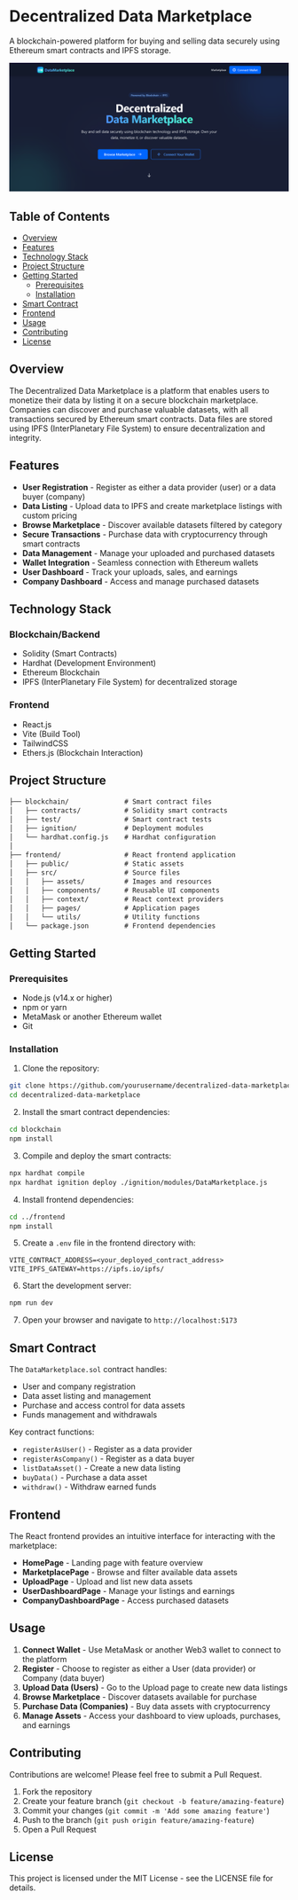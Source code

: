 # Decentralized Data Marketplace

A blockchain-powered platform for buying and selling data securely using Ethereum smart contracts and IPFS storage.

![Decentralized Data Marketplace](./res/image.png)

## Table of Contents

- [Overview](#overview)
- [Features](#features)
- [Technology Stack](#technology-stack)
- [Project Structure](#project-structure)
- [Getting Started](#getting-started)
  - [Prerequisites](#prerequisites)
  - [Installation](#installation)
- [Smart Contract](#smart-contract)
- [Frontend](#frontend)
- [Usage](#usage)
- [Contributing](#contributing)
- [License](#license)

## Overview

The Decentralized Data Marketplace is a platform that enables users to monetize their data by listing it on a secure blockchain marketplace. Companies can discover and purchase valuable datasets, with all transactions secured by Ethereum smart contracts. Data files are stored using IPFS (InterPlanetary File System) to ensure decentralization and integrity.

## Features

- **User Registration** - Register as either a data provider (user) or a data buyer (company)
- **Data Listing** - Upload data to IPFS and create marketplace listings with custom pricing
- **Browse Marketplace** - Discover available datasets filtered by category
- **Secure Transactions** - Purchase data with cryptocurrency through smart contracts
- **Data Management** - Manage your uploaded and purchased datasets
- **Wallet Integration** - Seamless connection with Ethereum wallets
- **User Dashboard** - Track your uploads, sales, and earnings
- **Company Dashboard** - Access and manage purchased datasets

## Technology Stack

### Blockchain/Backend
- Solidity (Smart Contracts)
- Hardhat (Development Environment)
- Ethereum Blockchain
- IPFS (InterPlanetary File System) for decentralized storage

### Frontend
- React.js
- Vite (Build Tool)
- TailwindCSS
- Ethers.js (Blockchain Interaction)

## Project Structure

```
├── blockchain/              # Smart contract files
│   ├── contracts/           # Solidity smart contracts
│   ├── test/                # Smart contract tests
│   ├── ignition/            # Deployment modules
│   └── hardhat.config.js    # Hardhat configuration
│
├── frontend/                # React frontend application
│   ├── public/              # Static assets
│   ├── src/                 # Source files
│   │   ├── assets/          # Images and resources
│   │   ├── components/      # Reusable UI components
│   │   ├── context/         # React context providers
│   │   ├── pages/           # Application pages
│   │   └── utils/           # Utility functions
│   └── package.json         # Frontend dependencies
```

## Getting Started

### Prerequisites

- Node.js (v14.x or higher)
- npm or yarn
- MetaMask or another Ethereum wallet
- Git

### Installation

1. Clone the repository:
```bash
git clone https://github.com/yourusername/decentralized-data-marketplace.git
cd decentralized-data-marketplace
```

2. Install the smart contract dependencies:
```bash
cd blockchain
npm install
```

3. Compile and deploy the smart contracts:
```bash
npx hardhat compile
npx hardhat ignition deploy ./ignition/modules/DataMarketplace.js
```

4. Install frontend dependencies:
```bash
cd ../frontend
npm install
```

5. Create a `.env` file in the frontend directory with:
```
VITE_CONTRACT_ADDRESS=<your_deployed_contract_address>
VITE_IPFS_GATEWAY=https://ipfs.io/ipfs/
```

6. Start the development server:
```bash
npm run dev
```

7. Open your browser and navigate to `http://localhost:5173`

## Smart Contract

The `DataMarketplace.sol` contract handles:

- User and company registration
- Data asset listing and management
- Purchase and access control for data assets
- Funds management and withdrawals

Key contract functions:
- `registerAsUser()` - Register as a data provider
- `registerAsCompany()` - Register as a data buyer
- `listDataAsset()` - Create a new data listing
- `buyData()` - Purchase a data asset
- `withdraw()` - Withdraw earned funds

## Frontend

The React frontend provides an intuitive interface for interacting with the marketplace:

- **HomePage** - Landing page with feature overview
- **MarketplacePage** - Browse and filter available data assets
- **UploadPage** - Upload and list new data assets
- **UserDashboardPage** - Manage your listings and earnings
- **CompanyDashboardPage** - Access purchased datasets

## Usage

1. **Connect Wallet** - Use MetaMask or another Web3 wallet to connect to the platform
2. **Register** - Choose to register as either a User (data provider) or Company (data buyer)
3. **Upload Data (Users)** - Go to the Upload page to create new data listings
4. **Browse Marketplace** - Discover datasets available for purchase
5. **Purchase Data (Companies)** - Buy data assets with cryptocurrency
6. **Manage Assets** - Access your dashboard to view uploads, purchases, and earnings

## Contributing

Contributions are welcome! Please feel free to submit a Pull Request.

1. Fork the repository
2. Create your feature branch (`git checkout -b feature/amazing-feature`)
3. Commit your changes (`git commit -m 'Add some amazing feature'`)
4. Push to the branch (`git push origin feature/amazing-feature`)
5. Open a Pull Request

## License

This project is licensed under the MIT License - see the LICENSE file for details.